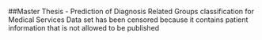 ##Master Thesis - Prediction of Diagnosis Related Groups classification for Medical Services
Data set has been censored because it contains patient information that is not allowed to be published
